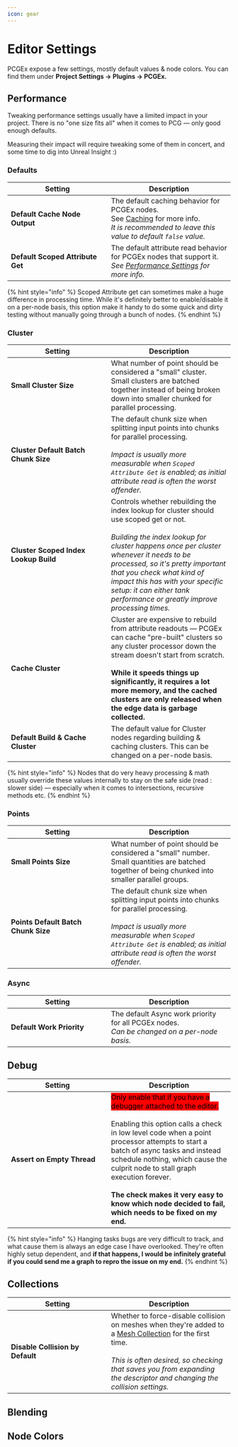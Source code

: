 ```yaml
---
icon: gear
---
```


# Editor Settings

PCGEx expose a few settings, mostly default values & node colors. You can find them under **Project Settings → Plugins → PCGEx.**

## **Performance**

Tweaking performance settings usually have a limited impact in your project. There is no "one size fits all" when it comes to PCG — only good enough defaults.

Measuring their impact will require tweaking some of them in concert, and some time to dig into Unreal Insight :)

### **Defaults**

<table><thead><tr><th width="210">Setting</th><th>Description</th></tr></thead><tbody><tr><td><strong>Default Cache Node Output</strong></td><td>The default caching behavior for PCGEx nodes. <br>See <a href="working-with-pcgex/tips-and-tricks/technical-note-pcgex-framework.md#performance-settings">Caching</a> for more info.<br><em>It is recommended to leave this value to default <code>false</code> value.</em></td></tr><tr><td><strong>Default Scoped Attribute Get</strong></td><td>The default attribute read behavior for PCGEx nodes that support it.<br><em>See</em> <a href="working-with-pcgex/tips-and-tricks/technical-note-pcgex-framework.md#performance-settings"><em>Performance Settings</em></a> <em>for more info.</em></td></tr></tbody></table>

{% hint style="info" %}
Scoped Attribute get can sometimes make a huge difference in processing time. While it's definitely better to enable/disable it on a per-node basis, this option make it handy to do some quick and dirty testing without manually going through a bunch of nodes.
{% endhint %}

### **Cluster**

<table><thead><tr><th width="210">Setting</th><th>Description</th></tr></thead><tbody><tr><td><strong>Small Cluster Size</strong></td><td>What number of point should be considered a "small" cluster. <br>Small clusters are batched together instead of being broken down into smaller chunked for parallel processing.</td></tr><tr><td><strong>Cluster Default Batch Chunk Size</strong></td><td>The default chunk size when splitting input points into chunks for parallel processing.<br><br><em>Impact is usually more measurable when <code>Scoped Attribute Get</code> is enabled; as initial attribute read is often the worst offender.</em></td></tr><tr><td><strong>Cluster Scoped Index Lookup Build</strong></td><td>Controls whether rebuilding the index lookup for cluster should use scoped get or not.<br><br><em>Building the index lookup for cluster happens once per cluster whenever it needs to be processed, so it's pretty important that you check what kind of impact this has with your specific setup: it can either tank performance or greatly improve processing times.</em></td></tr><tr><td><strong>Cache Cluster</strong></td><td>Cluster are expensive to rebuild from attribute readouts — PCGEx can cache "pre-built" clusters so any cluster processor down the stream doesn't start from scratch.<br><br><strong>While it speeds things up significantly, it requires a lot more memory, and the cached clusters are only released when the edge data is garbage collected.</strong></td></tr><tr><td><strong>Default Build &#x26; Cache Cluster</strong></td><td>The default value for Cluster nodes regarding building &#x26; caching clusters. This can be changed on a per-node basis. </td></tr></tbody></table>

{% hint style="info" %}
Nodes that do very heavy processing & math usually override these values internally to stay on the safe side (read : slower side) — especially when it comes to intersections, recursive methods etc.
{% endhint %}

### **Points**

<table><thead><tr><th width="210">Setting</th><th>Description</th></tr></thead><tbody><tr><td><strong>Small Points Size</strong></td><td>What number of point should be considered a "small" number. <br>Small quantities are batched together of being chunked into smaller parallel groups.</td></tr><tr><td><strong>Points Default Batch Chunk Size</strong></td><td>The default chunk size when splitting input points into chunks for parallel processing.<br><br><em>Impact is usually more measurable when <code>Scoped Attribute Get</code> is enabled; as initial attribute read is often the worst offender.</em></td></tr></tbody></table>

### **Async**

<table><thead><tr><th width="210">Setting</th><th>Description</th></tr></thead><tbody><tr><td><strong>Default Work Priority</strong></td><td>The default Async work priority for all PCGEx nodes.<br><em>Can be changed on a per-node basis.</em></td></tr></tbody></table>

## **Debug**

<table><thead><tr><th width="210">Setting</th><th>Description</th></tr></thead><tbody><tr><td><strong>Assert on Empty Thread</strong></td><td><mark style="background-color:red;">Only enable that if you have a debugger attached to the editor.</mark><br><br>Enabling this option calls a check in low level code when a point processor attempts to start a batch of async tasks and instead schedule nothing, which cause the culprit node to stall graph execution forever. <br><br><strong>The check makes it very easy to know which node decided to fail, which needs to be fixed on my end.</strong> </td></tr></tbody></table>

{% hint style="info" %}
Hanging tasks bugs are very difficult to track, and what cause them is always an edge case I have overlooked. They're often highly setup dependent, and **if that happens, I would be infinitely grateful if you could send me a graph to repro the issue on my end.**
{% endhint %}

## **Collections**

<table><thead><tr><th width="210">Setting</th><th>Description</th></tr></thead><tbody><tr><td><strong>Disable Collision by Default</strong></td><td>Whether to force-disable collision on meshes when they're added to a <a href="node-library/assets-management/collections/mesh-collection.md">Mesh Collection</a> for the first time. <br><br><em>This is often desired, so checking that saves you from expanding the descriptor and changing the collision settings.</em></td></tr></tbody></table>

## **Blending**

## **Node Colors**

